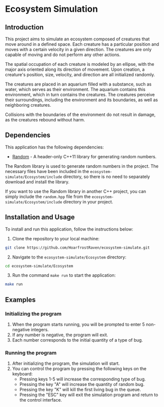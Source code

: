 # Ecosystem Simulation

## Introduction

This project aims to simulate an ecosystem composed of creatures that move around in a defined space. Each creature has a particular position and moves with a certain velocity in a given direction. The creatures are only capable of moving and do not perform any other actions.

The spatial occupation of each creature is modeled by an ellipse, with the major axis oriented along its direction of movement. Upon creation, a creature's position, size, velocity, and direction are all initialized randomly.

The creatures are placed in an aquarium filled with a substance, such as water, which serves as their environment. The aquarium contains this environment, which in turn contains the creatures. The creatures perceive their surroundings, including the environment and its boundaries, as well as neighboring creatures.

Collisions with the boundaries of the environment do not result in damage, as the creatures rebound without harm.

## Dependencies

This application has the following dependencies:

- [Random](https://github.com/effolkronium/random) - A header-only C++11 library for generating random numbers.

The Random library is used to generate random numbers in the project. The necessary files have been included in the `ecosystem-simulate/Ecosystem/include` directory, so there is no need to separately download and install the library.

If you want to use the Random library in another C++ project, you can simply include the `random.hpp` file from the `ecosystem-simulate/Ecosystem/include` directory in your project.

## Installation and Usage

To install and run this application, follow the instructions below:

1. Clone the repository to your local machine:

```bash
git clone https://github.com/HoarfrostRaven/ecosystem-simulate.git
```

2. Navigate to the `ecosystem-simulate/Ecosystem` directory:

```bash
cd ecosystem-simulate/Ecosystem
```

3. Run the command `make run` to start the application:

```bash
make run
```

## Examples

### Initializing the program

1. When the program starts running, you will be prompted to enter 5 non-negative integers.
2. If any number is negative, the program will exit.
3. Each number corresponds to the initial quantity of a type of bug.

### Running the program

1. After initializing the program, the simulation will start.
2. You can control the program by pressing the following keys on the keyboard:
   - Pressing keys 1-5 will increase the corresponding type of bug.
   - Pressing the key "A" will increase the quantity of  random bug.
   - Pressing the key "K" will kill the first living bug in the queue.
   - Pressing the "ESC" key will exit the simulation program and return to the control interface.
